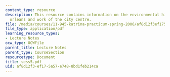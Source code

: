 ```yaml
---
content_type: resource
description: This resource contains information on the environmental history of new
  orleans and work of the city centre.
file: /media/courses/11-945-katrina-practicum-spring-2006/af8d12f3ef175a57e7488bd1feb214ca_sess5.pdf
file_type: application/pdf
learning_resource_types:
- Lecture Notes
ocw_type: OCWFile
parent_title: Lecture Notes
parent_type: CourseSection
resourcetype: Document
title: sess5.pdf
uid: af8d12f3-ef17-5a57-e748-8bd1feb214ca
---
```

